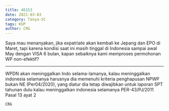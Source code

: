 ```yaml
---
title: 46153
date: 2021-03-03
category: Tanya-SC
tags: KUP
author: CRG
---
```


Saya mau menanyakan, jika expatriate akan kembali ke Jepang dan EPO di Maret, tapi karena kondisi saat ini masih tinggal di Indonesia sampai awal May dengan VISA 6 bulan, kapan sebaiknya kami memproses permohonan WP non-efektif?

---

WPDN akan meninggalkan Indo selama-lamanya, kalau meninggalkan indonesia selamanya harusnya dia memenuhi kriteria penghapusan NPWP bukan NE (Per04/2020), yang diatur dia tetap diwajibkan untuk laporan SPT tahunan dulu kalau meninggalkan indonesia selamanya PER-43/PJ/2011 Pasal 13 ayat 2

`CRG`

